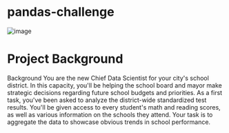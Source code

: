 # pandas-challenge
![image](https://github.com/RabNing/Pandas_challenge/assets/126477871/efe97800-46d7-4932-8120-8d1e76e52ce2)

# Project Background
Background
You are the new Chief Data Scientist for your city's school district. In this capacity, you'll be helping the school board and mayor make strategic decisions regarding future school budgets and priorities.
As a first task, you've been asked to analyze the district-wide standardized test results. You'll be given access to every student's math and reading scores, as well as various information on the schools they attend. Your task is to aggregate the data to showcase obvious trends in school performance.
